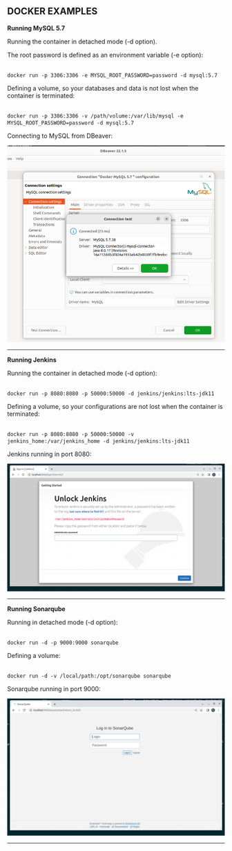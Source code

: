 DOCKER EXAMPLES
--------------------------------------------------------------

**Running MySQL 5.7**


Running the container in detached mode (-d option). 

The root password is defined as an environment variable (-e option):

```

docker run -p 3306:3306 -e MYSQL_ROOT_PASSWORD=password -d mysql:5.7

```

Defining a volume, so your databases and data is not lost when the container is terminated:

```

docker run -p 3306:3306 -v /path/volume:/var/lib/mysql -e MYSQL_ROOT_PASSWORD=password -d mysql:5.7

```

Connecting to MySQL from DBeaver:

![DBeaver](../screenshots/Docker_MySQL_From_DBeaver.png)

--------------------------------------------------------------

**Running Jenkins**


Running the container in detached mode (-d option):

```

docker run -p 8080:8080 -p 50000:50000 -d jenkins/jenkins:lts-jdk11

```

Defining a volume, so your configurations are not lost when the container is terminated:

```

docker run -p 8080:8080 -p 50000:50000 -v jenkins_home:/var/jenkins_home -d jenkins/jenkins:lts-jdk11

```

Jenkins running in port 8080:

![Jenkins](../screenshots/Docker_Jenkins.png)

--------------------------------------------------------------

**Running Sonarqube**


Running in detached mode (-d option):

```

docker run -d -p 9000:9000 sonarqube

```

Defining a volume:

```

docker run -d -v /local/path:/opt/sonarqube sonarqube

```

Sonarqube running in port 9000:

![Sonarqube](../screenshots/SonarQube.png)

--------------------------------------------------------------
